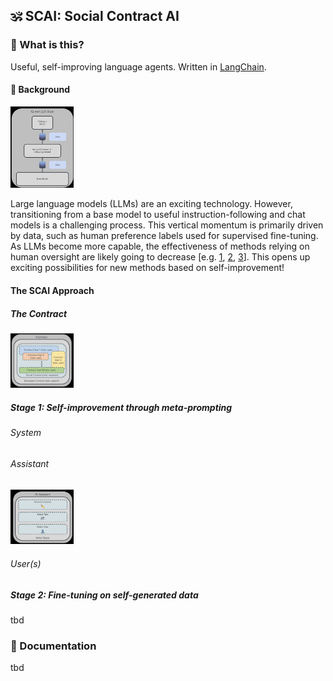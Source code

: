 ##  🕉️ SCAI: Social Contract AI


### 🧐 What is this?
Useful, self-improving language agents. Written in [LangChain](https://github.com/hwchase17/langchain).

#### 📖 Background
<p align="left">
    <img src="assets/stack.jpg" alt="contract" width="20%">
</p>

Large language models (LLMs) are an exciting technology. However, transitioning from a base model to useful instruction-following and chat models is a challenging process. This vertical momentum is primarily driven by data, such as human preference labels used for supervised fine-tuning. As LLMs become more capable, the effectiveness of methods relying on human oversight are likely going to decrease [e.g. [1](https://arxiv.org/pdf/1606.06565.pdf), [2](https://arxiv.org/pdf/2211.03540.pdf), [3](https://arxiv.org/pdf/2212.08073.pdf)]. This opens up exciting possibilities for new methods based on self-improvement!

#### The SCAI Approach

##### The Contract
<p align="left">
    <img src="assets/contract.jpg" alt="contract" width="20%">
</p>



##### Stage 1: Self-improvement through meta-prompting

###### System

###### Assistant
<p align="left">
    <img src="assets/assistant.jpg" alt="contract" width="20%">
</p>

###### User(s)

##### Stage 2: Fine-tuning on self-generated data
tbd


### 📖 Documentation 

tbd



